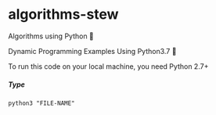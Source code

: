 # algorithms-stew
Algorithms using Python 🐍

Dynamic Programming Examples Using Python3.7 🐍

To run this code on your local machine, you need Python 2.7+
<br>
<h5>Type</h5>
<code>python3 "FILE-NAME"</code>
